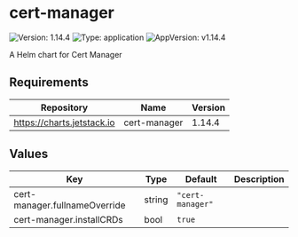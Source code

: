 # cert-manager

![Version: 1.14.4](https://img.shields.io/badge/Version-1.14.4-informational?style=flat-square) ![Type: application](https://img.shields.io/badge/Type-application-informational?style=flat-square) ![AppVersion: v1.14.4](https://img.shields.io/badge/AppVersion-v1.14.4-informational?style=flat-square)

A Helm chart for Cert Manager

## Requirements

| Repository | Name | Version |
|------------|------|---------|
| https://charts.jetstack.io | cert-manager | 1.14.4 |

## Values

| Key | Type | Default | Description |
|-----|------|---------|-------------|
| cert-manager.fullnameOverride | string | `"cert-manager"` |  |
| cert-manager.installCRDs | bool | `true` |  |


